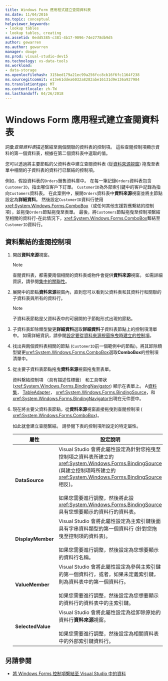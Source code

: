 ```yaml
---
title: Windows Form 應用程式建立查閱資料表
ms.date: 11/04/2016
ms.topic: conceptual
helpviewer_keywords:
- lookup tables
- lookup tables, creating
ms.assetid: 0edd5385-c381-4b17-9096-74e2778db9d5
author: gewarren
ms.author: gewarren
manager: douge
ms.prod: visual-studio-dev15
ms.technology: vs-data-tools
ms.workload:
- data-storage
ms.openlocfilehash: 315bed179a21ec99a256fcc8cb16f6fc1164f238
ms.sourcegitcommit: e13e61ddea6032a8282abe16131d9e136a927984
ms.translationtype: MT
ms.contentlocale: zh-TW
ms.lasthandoff: 04/26/2018
---
```

# <a name="create-lookup-tables-in-windows-forms-applications"></a>Windows Form 應用程式建立查閱資料表
詞彙*查閱資料表*描述繫結至兩個關聯的資料表的控制項。 這些查閱控制項顯示資料的第一個資料表，根據在第二個資料表中選取的值。

 您可以透過將主要節點的父資料表中建立查閱資料表 (從[資料來源視窗](add-new-data-sources.md)) 拖曳至表單中相關的子資料表的資料行已繫結的控制項。

 例如，假設資料表的`Orders`銷售資料庫中。 在每一筆記錄`Orders`資料表包含`CustomerID`，指出哪位客戶下訂單。 `CustomerID`為外部索引鍵中的客戶記錄為指向`Customers`資料表。 在此案例中，展開`Orders`資料表中**資料來源**視窗並將主節點設定為**詳細資料**。 然後設定`CustomerID`資料行使用<xref:System.Windows.Forms.ComboBox>（或任何其他支援對應繫結的控制項），並拖曳`Orders`節點拖曳至表單。 最後，將`Customers`節點拖曳至控制項繫結至相關的資料行-在此情況下，<xref:System.Windows.Forms.ComboBox>繫結至`CustomerID`資料行。

## <a name="to-databind-a-lookup-control"></a>資料繫結的查閱控制項

1.  開啟**資料來源**視窗。

    > [!NOTE]
    >  查閱資料表，都需要兩個相關的資料表或物件會提供**資料來源**視窗。 如需詳細資訊，請參閱[集中的關聯性](relationships-in-datasets.md)。

2.  展開中的節點**資料來源**視窗內，直到您可以看到父資料表和其資料行和關聯的子資料表與所有的資料行。

    > [!NOTE]
    >  子資料表節點是父資料表中的可展開的子節點形式出現的節點。

3.  子資料表卸除類型變更**詳細資料**選取**詳細資料**子資料表節點上的控制項清單中。 如需詳細資訊，請參閱[設定要從資料來源視窗拖曳時建立的控制項](../data-tools/set-the-control-to-be-created-when-dragging-from-the-data-sources-window.md)。

4.  找出與兩個資料表相關的節點 (`CustomerID`前一個範例中的節點)。將其卸除類型變更<xref:System.Windows.Forms.ComboBox>選取**ComboBox**的控制項清單中。

5.  從主要子資料表節點拖曳**資料來源**視窗拖曳至表單。

     資料繫結控制項 （具有描述性標籤） 和工具帶狀 (<xref:System.Windows.Forms.BindingNavigator>) 顯示在表單上。 A[資料集](../data-tools/dataset-tools-in-visual-studio.md)， [TableAdapter](../data-tools/create-and-configure-tableadapters.md)， <xref:System.Windows.Forms.BindingSource>，和<xref:System.Windows.Forms.BindingNavigator>出現在元件匣中。

6.  現在將主要父資料表節點，從**資料來源**視窗直接拖曳到查閱控制項 ( <xref:System.Windows.Forms.ComboBox>)。

     如此就會建立查閱繫結。 請參閱下表的控制項所設定的特定屬性。

    |屬性|設定說明|
    |--------------|----------------------------|
    |**DataSource**|Visual Studio 會將此屬性設定為針對您拖曳至控制項之資料表所建立的 <xref:System.Windows.Forms.BindingSource> (與建立控制項時所建立的 <xref:System.Windows.Forms.BindingSource> 相反)。<br /><br /> 如果您需要進行調整，然後將此設<xref:System.Windows.Forms.BindingSource>具有您想要顯示的資料行的資料表。|
    |**DisplayMember**|Visual Studio 會將此屬性設定為主索引鍵後面具有字串資料類型的第一個資料行 (針對您拖曳至控制項的資料表)。<br /><br /> 如果您需要進行調整，然後設定為您想要顯示的資料行名稱。|
    |**ValueMember**|Visual Studio 會將此屬性設定為參與主索引鍵的第一個資料行，或者，如果未定義索引鍵，則為資料表中的第一個資料行。<br /><br /> 如果您需要進行調整，然後設定為您想要顯示的資料行的資料表中的主索引鍵。|
    |**SelectedValue**|Visual Studio 會將此屬性設定為從卸除原始的資料行**資料來源**視窗。<br /><br /> 如果您需要進行調整，然後設定為相關資料表中的外部索引鍵資料行。|

## <a name="see-also"></a>另請參閱

- [將 Windows Forms 控制項繫結至 Visual Studio 中的資料](../data-tools/bind-windows-forms-controls-to-data-in-visual-studio.md)